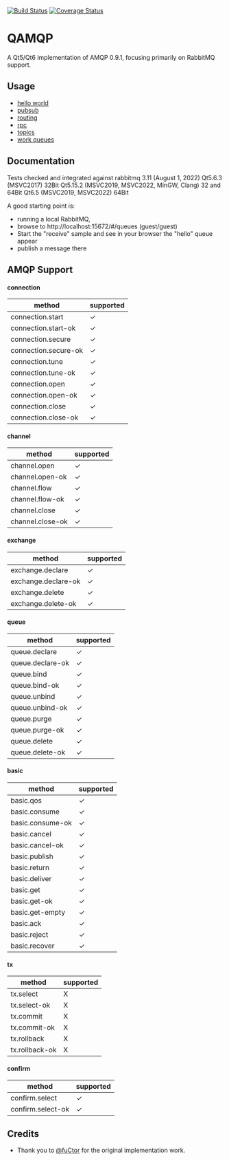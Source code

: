 [![Build Status](https://travis-ci.org/mbroadst/qamqp.svg?branch=master)](https://travis-ci.org/mbroadst/qamqp)
[![Coverage Status](https://img.shields.io/coveralls/mbroadst/qamqp.svg)](https://coveralls.io/r/mbroadst/qamqp?branch=master)

QAMQP
=============
A Qt5/Qt6 implementation of AMQP 0.9.1, focusing primarily on RabbitMQ support.

Usage
------------
* [hello world](https://github.com/mbroadst/qamqp/tree/master/tutorials/helloworld)
* [pubsub](https://github.com/mbroadst/qamqp/tree/master/tutorials/pubsub)
* [routing](https://github.com/mbroadst/qamqp/tree/master/tutorials/routing)
* [rpc](https://github.com/mbroadst/qamqp/tree/master/tutorials/rpc)
* [topics](https://github.com/mbroadst/qamqp/tree/master/tutorials/topics)
* [work queues](https://github.com/mbroadst/qamqp/tree/master/tutorials/workqueues)

Documentation
------------
Tests checked and integrated against rabbitmq 3.11 (August 1, 2022)
Qt5.6.3 (MSVC2017) 32Bit
Qt5.15.2 (MSVC2019, MSVC2022, MinGW, Clang) 32 and 64Bit
Qt6.5 (MSVC2019, MSVC2022) 64Bit

A good starting point is:
* running a local RabbitMQ,
* browse to http://localhost:15672/#/queues  (guest/guest)
* Start the "receive" sample and see in your browser the "hello" queue appear
* publish a message there

AMQP Support
------------

#### connection
| method | supported |
| ---    | ---       |
| connection.start      | ✓ |
| connection.start-ok   | ✓ |
| connection.secure     | ✓ |
| connection.secure-ok  | ✓ |
| connection.tune       | ✓ |
| connection.tune-ok    | ✓ |
| connection.open       | ✓ |
| connection.open-ok    | ✓ |
| connection.close      | ✓ |
| connection.close-ok   | ✓ |

#### channel
| method | supported |
| ------ | --------- |
| channel.open          | ✓ |
| channel.open-ok       | ✓ |
| channel.flow          | ✓ |
| channel.flow-ok       | ✓ |
| channel.close         | ✓ |
| channel.close-ok      | ✓ |

#### exchange
| method | supported |
| ------ | --------- |
| exchange.declare      | ✓ |
| exchange.declare-ok   | ✓ |
| exchange.delete       | ✓ |
| exchange.delete-ok    | ✓ |

#### queue
| method | supported |
| ------ | --------- |
| queue.declare         | ✓ |
| queue.declare-ok      | ✓ |
| queue.bind            | ✓ |
| queue.bind-ok         | ✓ |
| queue.unbind          | ✓ |
| queue.unbind-ok       | ✓ |
| queue.purge           | ✓ |
| queue.purge-ok        | ✓ |
| queue.delete          | ✓ |
| queue.delete-ok       | ✓ |

#### basic
| method | supported |
| ------ | --------- |
| basic.qos             | ✓ |
| basic.consume         | ✓ |
| basic.consume-ok      | ✓ |
| basic.cancel          | ✓ |
| basic.cancel-ok       | ✓ |
| basic.publish         | ✓ |
| basic.return          | ✓ |
| basic.deliver         | ✓ |
| basic.get             | ✓ |
| basic.get-ok          | ✓ |
| basic.get-empty       | ✓ |
| basic.ack             | ✓ |
| basic.reject          | ✓ |
| basic.recover         | ✓ |

#### tx
| method | supported |
| ------ | --------- |
| tx.select             | X |
| tx.select-ok          | X |
| tx.commit             | X |
| tx.commit-ok          | X |
| tx.rollback           | X |
| tx.rollback-ok        | X |

#### confirm
| method | supported |
| ------ | --------- |
| confirm.select        | ✓ |
| confirm.select-ok     | ✓ |

Credits
------------
* Thank you to [@fuCtor](https://github.com/fuCtor) for the original implementation work.
